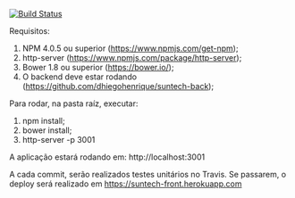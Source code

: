 [![Build Status](https://travis-ci.org/dhiegohenrique/suntech-front.svg?branch=master)](https://travis-ci.org/dhiegohenrique/suntech-front)

Requisitos:
1) NPM 4.0.5 ou superior (https://www.npmjs.com/get-npm);
2) http-server (https://www.npmjs.com/package/http-server);
3) Bower 1.8 ou superior (https://bower.io/);
4) O backend deve estar rodando (https://github.com/dhiegohenrique/suntech-back);

Para rodar, na pasta raíz, executar:
1) npm install;
2) bower install;
3) http-server -p 3001

A aplicação estará rodando em: http://localhost:3001

A cada commit, serão realizados testes unitários no Travis. Se passarem, o deploy será realizado em https://suntech-front.herokuapp.com